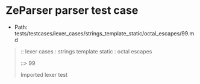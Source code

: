 # ZeParser parser test case

- Path: tests/testcases/lexer_cases/strings_template_static/octal_escapes/99.md

> :: lexer cases : strings template static : octal escapes
>
> ::> 99
>
> Imported lexer test
>
> <template pure> ZeroToThreeOctalDigit OctalDigit OctalDigit (end of string)

## Input

`````js
`\104`
`````

## Output

_Note: the whole output block is auto-generated. Manual changes will be overwritten!_

Below follow outputs in four parsing modes: sloppy mode, strict mode script goal, module goal, web compat mode (always sloppy).

Note that the output parts are auto-generated by the test runner to reflect actual result.

### Sloppy mode

Parsed with script goal and as if the code did not start with strict mode header.

`````
throws: Parser error!
  Template contained an illegal escape, illegal in a statement

`\104`
^------- error
`````

### Strict mode

Parsed with script goal but as if it was starting with `"use strict"` at the top.

_Output same as sloppy mode._

### Module goal

Parsed with the module goal.

_Output same as sloppy mode._

### Web compat mode

Parsed in sloppy script mode but with the web compat flag enabled.

_Output same as sloppy mode._
